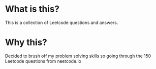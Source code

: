 # What is this?
This is a collection of Leetcode questions and answers.

# Why this?
Decided to brush off my problem solving skills so going through the 150 Leetcode questions from neetcode.io